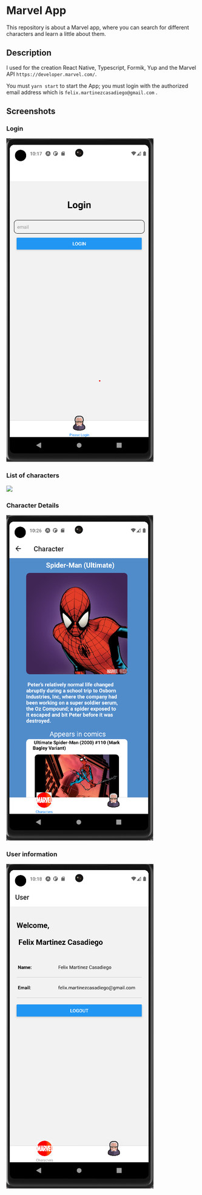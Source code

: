 # Marvel App

This repository is about a Marvel app, where you can search for different characters and learn a little about them.

## Description

I used for the creation React Native, Typescript, Formik, Yup and the Marvel API `https://developer.marvel.com/`.

You must `yarn start` to start the App; you must login with the authorized email address which is `felix.martinezcasadiego@gmail.com` .

## Screenshots

### Login

![](img/login.png)

### List of characters

![](img/charactersList.png.png)

### Character Details

![](img/characterDetails.png)

### User information

![](img/informationUser.png)
